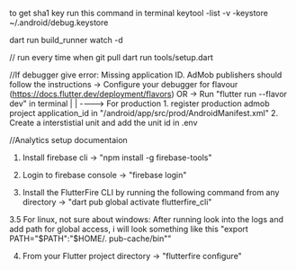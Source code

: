 to get sha1 key run this command in terminal
keytool -list -v -keystore ~/.android/debug.keystore

dart run build_runner watch -d

// run every time when git pull
dart run tools/setup.dart

//If debugger give error: Missing application ID. AdMob publishers should follow the instructions
-> Configure your debugger for flavour (https://docs.flutter.dev/deployment/flavors)
OR
-> Run "flutter run --flavor dev" in terminal
            |
            |
            ----> For production
            1. register production admob project application_id in "/android/app/src/prod/AndroidManifest.xml"
            2. Create a interstistial unit and add the unit id in .env


//Analytics setup documentaion

1. Install firebase cli -> "npm install -g firebase-tools"

2. Login to firebase console -> "firebase login"

3. Install the FlutterFire CLI by running the following command from any directory -> "dart pub global activate flutterfire_cli"

3.5 For linux, not sure about windows: After running look into the logs and add path for global access, i will look something like 
                                        this "export PATH="$PATH":"$HOME/.   pub-cache/bin""

4. From your Flutter project directory -> "flutterfire configure"